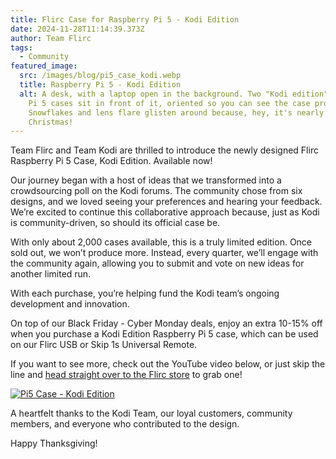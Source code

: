 ```yaml
---
title: Flirc Case for Raspberry Pi 5 - Kodi Edition
date: 2024-11-28T11:14:39.373Z
author: Team Flirc
tags:
  - Community
featured_image:
  src: /images/blog/pi5_case_kodi.webp
  title: Raspberry Pi 5 - Kodi Edition
  alt: A desk, with a laptop open in the background. Two "Kodi edition" Raspberry
    Pi 5 cases sit in front of it, oriented so you can see the case properly.
    Snowflakes and lens flare glisten around because, hey, it's nearly
    Christmas!
---
```

Team Flirc and Team Kodi are thrilled to introduce the newly designed Flirc Raspberry Pi 5 Case, Kodi Edition. Available now!

Our journey began with a host of ideas that we transformed into a crowdsourcing poll on the Kodi forums. The community chose from six designs, and we loved seeing your preferences and hearing your feedback. We’re excited to continue this collaborative approach because, just as Kodi is community-driven, so should its official case be.

With only about 2,000 cases available, this is a truly limited edition. Once sold out, we won’t produce more. Instead, every quarter, we’ll engage with the community again, allowing you to submit and vote on new ideas for another limited run.

With each purchase, you’re helping fund the Kodi team’s ongoing development and innovation.

On top of our Black Friday - Cyber Monday deals, enjoy an extra 10-15% off when you purchase a Kodi Edition Raspberry Pi 5 case, which can be used on our Flirc USB or Skip 1s Universal Remote.

If you want to see more, check out the YouTube video below, or just skip the line and [head straight over to the Flirc store](https://flirc.tv/products/flirc-raspberry-pi-5-case-kodi-edition?variant=46598976798952) to grab one!

[![Pi5 Case - Kodi Edition](https://markdown-videos-api.jorgenkh.no/url?url=https%3A%2F%2Fwww.youtube.com%2Fwatch%3Fv%3DWCahu5-HBrQ)](https://www.youtube.com/watch?v=WCahu5-HBrQ)

A heartfelt thanks to the Kodi Team, our loyal customers, community members, and everyone who contributed to the design.

Happy Thanksgiving!